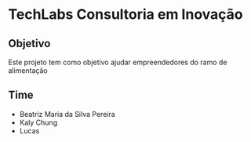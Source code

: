 # TechLabs Consultoria em Inovação


## Objetivo

Este projeto tem como objetivo ajudar empreendedores do ramo de alimentação

## Time

- Beatriz Maria da Silva Pereira
- Kaly Chung
- Lucas
